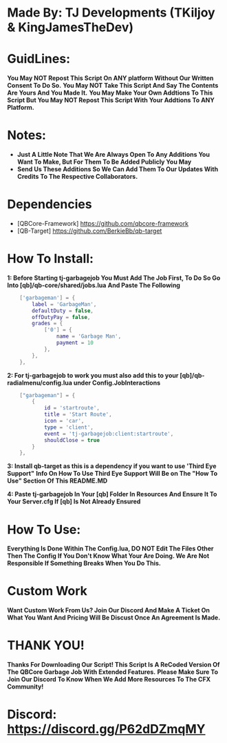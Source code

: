 # Made By: TJ Developments (TKiljoy & KingJamesTheDev)

# GuidLines:
**You May NOT Repost This Script On ANY platform Without Our Written Consent To Do So.**
**You May NOT Take This Script And Say The Contents Are Yours And You Made It.**
**You May Make Your Own Addtions To This Script But You May NOT Repost This Script With Your Addtions To ANY Platform.**


# Notes:
* **Just A Little Note That We Are Always Open To Any Additions You Want To Make, But For Them To Be Added Publicly You May** 
* **Send Us These Additions So We Can Add Them To Our Updates With Credits To The Respective Collaborators.**


# Dependencies
* [QBCore-Framework] https://github.com/qbcore-framework
* [QB-Target] https://github.com/BerkieBb/qb-target



# How To Install:

**1:  Before Starting tj-garbagejob You Must Add The Job First, To Do So Go Into [qb]/qb-core/shared/jobs.lua**
    **And Paste The Following**
```lua
    ['garbageman'] = {
		label = 'GarbageMan',
		defaultDuty = false,
		offDutyPay = false,
		grades = {
            ['0'] = {
                name = 'Garbage Man',
                payment = 10
            },
        },
	},
```
**2: For tj-garbagejob to work you must also add this to your [qb]/qb-radialmenu/config.lua under Config.JobInteractions**
```lua
    ["garbageman"] = {
        {
            id = 'startroute',
            title = 'Start Route',
            icon = 'car',
            type = 'client',
            event = 'tj-garbagejob:client:startroute',
            shouldClose = true
        }
    },
```

**3: Install qb-target as this is a dependency if you want to use 'Third Eye Support"**
    **Info On How To Use Third Eye Support Will Be on The "How To Use" Section Of This README.MD**

**4: Paste tj-garbagejob In Your [qb] Folder In Resources And Ensure It To Your Server.cfg If [qb] Is Not Already Ensured** 






# How To Use:

**Everything Is Done Within The Config.lua, DO NOT Edit The Files Other Then The Config If You Don't Know What Your Are Doing. We Are Not Responsible If Something Breaks When You Do This.**


# Custom Work

**Want Custom Work From Us? Join Our Discord And Make A Ticket On What You Want And Pricing Will Be Discust Once An Agreement Is Made.**

# THANK YOU!
**Thanks For Downloading Our Script! This Script Is A ReCoded Version Of The QBCore Garbage Job With Extended Features.**
**Please Make Sure To Join Our Discord To Know When We Add More Resources To The CFX Community!** 

# **Discord:** https://discord.gg/P62dDZmqMY

